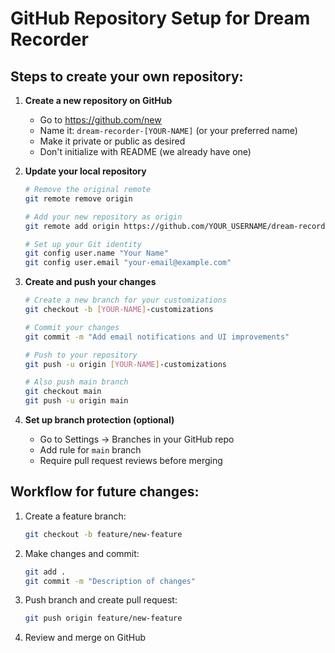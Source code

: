 # GitHub Repository Setup for Dream Recorder

## Steps to create your own repository:

1. **Create a new repository on GitHub**
   - Go to https://github.com/new
   - Name it: `dream-recorder-[YOUR-NAME]` (or your preferred name)
   - Make it private or public as desired
   - Don't initialize with README (we already have one)

2. **Update your local repository**
   ```bash
   # Remove the original remote
   git remote remove origin
   
   # Add your new repository as origin
   git remote add origin https://github.com/YOUR_USERNAME/dream-recorder-[YOUR-NAME].git
   
   # Set up your Git identity
   git config user.name "Your Name"
   git config user.email "your-email@example.com"
   ```

3. **Create and push your changes**
   ```bash
   # Create a new branch for your customizations
   git checkout -b [YOUR-NAME]-customizations
   
   # Commit your changes
   git commit -m "Add email notifications and UI improvements"
   
   # Push to your repository
   git push -u origin [YOUR-NAME]-customizations
   
   # Also push main branch
   git checkout main
   git push -u origin main
   ```

4. **Set up branch protection (optional)**
   - Go to Settings → Branches in your GitHub repo
   - Add rule for `main` branch
   - Require pull request reviews before merging

## Workflow for future changes:

1. Create a feature branch:
   ```bash
   git checkout -b feature/new-feature
   ```

2. Make changes and commit:
   ```bash
   git add .
   git commit -m "Description of changes"
   ```

3. Push branch and create pull request:
   ```bash
   git push origin feature/new-feature
   ```

4. Review and merge on GitHub
